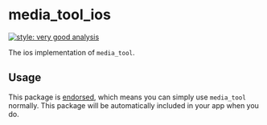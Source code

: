 # media_tool_ios

[![style: very good analysis][very_good_analysis_badge]][very_good_analysis_link]

The ios implementation of `media_tool`.

## Usage

This package is [endorsed][endorsed_link], which means you can simply use `media_tool`
normally. This package will be automatically included in your app when you do.

[endorsed_link]: https://flutter.dev/docs/development/packages-and-plugins/developing-packages#endorsed-federated-plugin
[very_good_analysis_badge]: https://img.shields.io/badge/style-very_good_analysis-B22C89.svg
[very_good_analysis_link]: https://pub.dev/packages/very_good_analysis